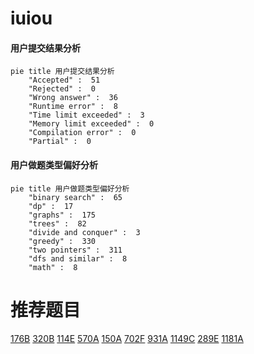 # iuiou

<!-- tabs:start -->



#### **用户提交结果分析**

```mermaid
pie title 用户提交结果分析
    "Accepted" :  51
    "Rejected" :  0
    "Wrong answer" :  36
    "Runtime error" :  8
    "Time limit exceeded" :  3
    "Memory limit exceeded" :  0
    "Compilation error" :  0
    "Partial" :  0
```

#### **用户做题类型偏好分析**

```mermaid
pie title 用户做题类型偏好分析
    "binary search" :  65
    "dp" :  17
    "graphs" :  175
    "trees" :  82
    "divide and conquer" :  3
    "greedy" :  330
    "two pointers" :  311
    "dfs and similar" :  8
    "math" :  8
```



<!-- tabs:end -->
# 推荐题目
[176B](https://codeforces.com/contest/176/problem/B)
[320B](https://codeforces.com/contest/320/problem/B)
[114E](https://codeforces.com/contest/114/problem/E)
[570A](https://codeforces.com/contest/570/problem/A)
[150A](https://codeforces.com/contest/150/problem/A)
[702F](https://codeforces.com/contest/702/problem/F)
[931A](https://codeforces.com/contest/931/problem/A)
[1149C](https://codeforces.com/contest/1149/problem/C)
[289E](https://codeforces.com/contest/289/problem/E)
[1181A](https://codeforces.com/contest/1181/problem/A)
